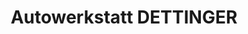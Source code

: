 ---
title: "Autowerkstatt DETTINGER"
url: /freiburg-im-breisgau/autowerkstatt-dettinger-umkircher-strasse-7/
shop: Autowerkstatt
---